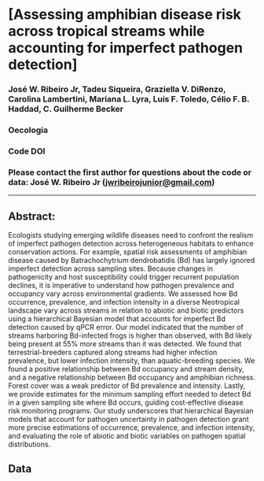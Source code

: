 # [Assessing amphibian disease risk across tropical streams while accounting for imperfect pathogen detection]

### José W. Ribeiro Jr, Tadeu Siqueira, Graziella V. DiRenzo, Carolina Lambertini, Mariana L. Lyra, Luís F. Toledo, Célio F. B. Haddad, C. Guilherme Becker

### Oecologia

### Code DOI

### Please contact the first author for questions about the code or data: José W. Ribeiro Jr (jwribeirojunior@gmail.com)
__________________________________________________________________________________________________________________________________________
## Abstract:
Ecologists studying emerging wildlife diseases need to confront the realism of imperfect pathogen detection across heterogeneous habitats to enhance conservation actions. For example, spatial risk assessments of amphibian disease caused by Batrachochytrium dendrobatidis (Bd) has largely ignored imperfect detection across sampling sites. Because changes in pathogenicity and host susceptibility could trigger recurrent population declines, it is imperative to understand how pathogen prevalence and occupancy vary across environmental gradients. We assessed how Bd occurrence, prevalence, and infection intensity in a diverse Neotropical landscape vary across streams in relation to abiotic and biotic predictors using a hierarchical Bayesian model that accounts for imperfect Bd detection caused by qPCR error. Our model indicated that the number of streams harboring Bd-infected frogs is higher than observed, with Bd likely being present at 55% more streams than it was detected. We found that terrestrial-breeders captured along streams had higher infection prevalence, but lower infection intensity, than aquatic-breeding species. We found a positive relationship between Bd occupancy and stream density, and a negative relationship between Bd occupancy and amphibian richness. Forest cover was a weak predictor of Bd prevalence and intensity. Lastly, we provide estimates for the minimum sampling effort needed to detect Bd in a given sampling site where Bd occurs, guiding cost-effective disease risk monitoring programs. Our study underscores that hierarchical Bayesian models that account for pathogen uncertainty in pathogen detection grant more precise estimations of occurrence, prevalence, and infection intensity, and evaluating the role of abiotic and biotic variables on pathogen spatial distributions.

## Data
### 
